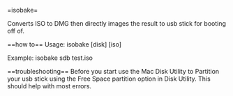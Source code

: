 =isobake=

Converts ISO to DMG then directly images the result to usb stick for booting off of. 


==how to==
Usage: isobake [disk] [iso]

Example: isobake sdb test.iso


==troubleshooting==
Before you start use the Mac Disk Utility to Partition your usb stick using the Free Space partition option in Disk Utility.
This should help with most errors.
